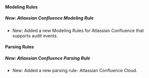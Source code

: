 
#### Modeling Rules

##### New: Atlassian Confluence Modeling Rule

- New: Added a new Modeling Rules for Atlassian Confluence that supports audit events.

#### Parsing Rules

##### New: Atlassian Confluence Parsing Rule

- New: Added a new parsing rule- Atlassian Confluence Cloud.
